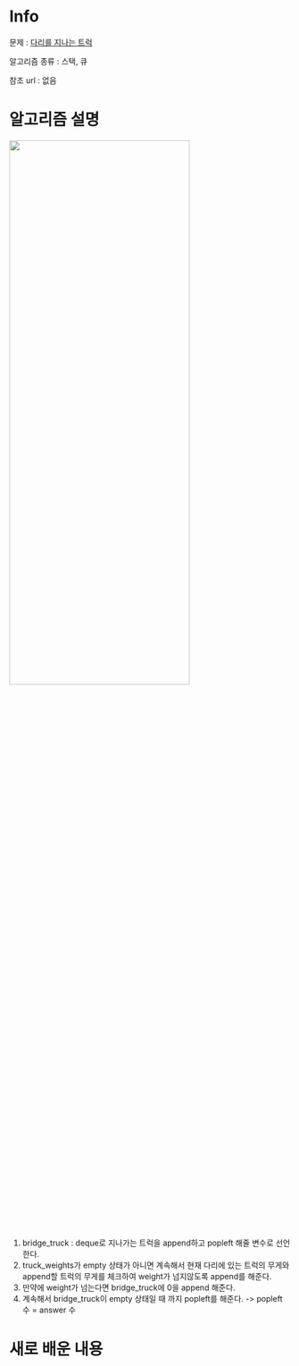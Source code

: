# Info

문제 : [다리를 지나는 트럭](https://programmers.co.kr/learn/courses/30/lessons/42583)

알고리즘 종류 : 스택, 큐

참조 url : 없음

# 알고리즘 설명
<img src = "https://user-images.githubusercontent.com/77979505/152627157-caf9e89b-1918-4545-ba8d-c2bf0c3b113a.jpg" width="80%" height="50%">

1. bridge_truck : deque로 지나가는 트럭을 append하고 popleft 해줄 변수로 선언한다.
2. truck_weights가 empty 상태가 아니면 계속해서 현재 다리에 있는 트럭의 무게와 append할 트럭의 무게를 체크하여 weight가 넘지않도록 append를 해준다.
3. 만약에 weight가 넘는다면 bridge_truck에 0을 append 해준다.
4. 계속해서 bridge_truck이 empty 상태일 때 까지 popleft를 해준다. -> popleft 수 = answer 수  

# 새로 배운 내용